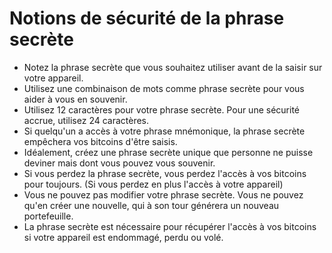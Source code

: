 # Notions de sécurité de la phrase secrète

* Notez la phrase secrète que vous souhaitez utiliser avant de la saisir sur votre appareil.
* Utilisez une combinaison de mots comme phrase secrète pour vous aider à vous en souvenir.
* Utilisez 12 caractères pour votre phrase secrète. Pour une sécurité accrue, utilisez 24 caractères.&#x20;
* Si quelqu'un a accès à votre phrase mnémonique, la phrase secrète empêchera vos bitcoins d'être saisis.
* Idéalement, créez une phrase secrète unique que personne ne puisse deviner mais dont vous pouvez vous souvenir.
* Si vous perdez la phrase secrète, vous perdez l'accès à vos bitcoins pour toujours. (Si vous perdez en plus l'accès à votre appareil)
* Vous ne pouvez pas modifier votre phrase secrète. Vous ne pouvez qu'en créer une nouvelle, qui à son tour générera un nouveau portefeuille.
* La phrase secrète est nécessaire pour récupérer l'accès à vos bitcoins si votre appareil est endommagé, perdu ou volé.
